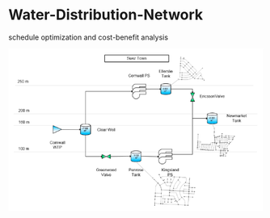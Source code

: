 # Water-Distribution-Network
schedule optimization and cost-benefit analysis


![Image text](https://github.com/Ariel0128/Water-Distribution-Network/blob/img/network%20diagram.png)

